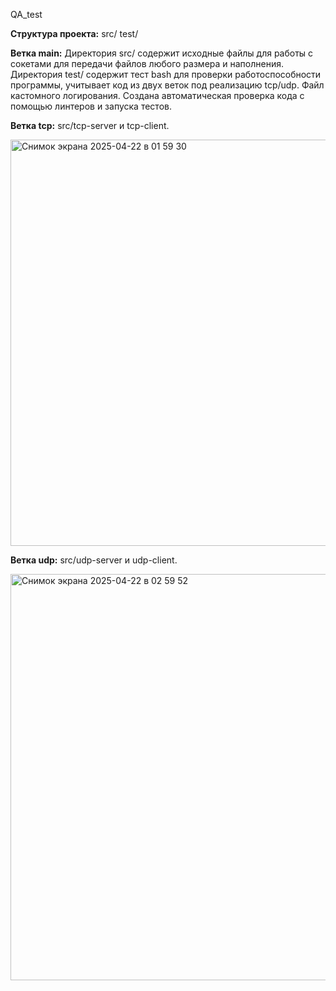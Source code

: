 QA_test

**Структура проекта:**
src/
test/

**Ветка main:**
Директория src/ содержит исходные файлы для работы с сокетами для передачи файлов любого размера и наполнения.
Директория test/ содержит тест bash для проверки работоспособности программы, учитывает код из двух веток под реализацию tcp/udp.
Файл кастомного логирования.
Создана автоматическая проверка кода с помощью линтеров и запуска тестов.

**Ветка tcp:**
src/tcp-server и tcp-client.

<img width="650" alt="Снимок экрана 2025-04-22 в 01 59 30" src="https://github.com/user-attachments/assets/86e62fc9-7d5a-4cac-98a9-51b4bff95ebb" />



**Ветка udp:**
src/udp-server и udp-client.

<img width="650" alt="Снимок экрана 2025-04-22 в 02 59 52" src="https://github.com/user-attachments/assets/c25e6536-d896-4037-a271-a39980796368" />
